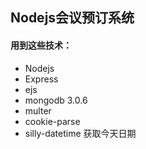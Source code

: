 ## Nodejs会议预订系统

#### 用到这些技术：
+ Nodejs
+ Express
+ ejs
+ mongodb 3.0.6
+ multer
+ cookie-parse
+ silly-datetime  获取今天日期

